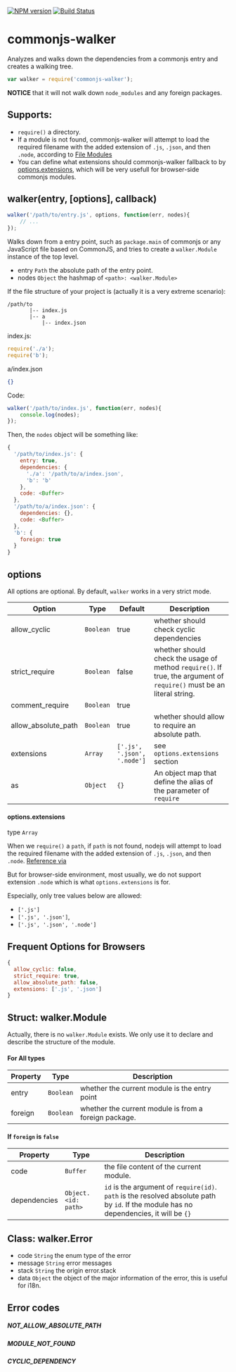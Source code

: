 [![NPM version](https://badge.fury.io/js/commonjs-walker.png)](http://badge.fury.io/js/commonjs-walker)
[![Build Status](https://travis-ci.org/kaelzhang/node-commonjs-walker.png?branch=master)](https://travis-ci.org/kaelzhang/node-commonjs-walker)

# commonjs-walker

Analyzes and walks down the dependencies from a commonjs entry and creates a walking tree.

```js
var walker = require('commonjs-walker');
```

**NOTICE** that it will not walk down `node_modules` and any foreign packages.

## Supports:

- `require()` a directory.
- If a module is not found, commonjs-walker will attempt to load the required filename with the added extension of `.js`, `.json`, and then `.node`, according to [File Modules](http://nodejs.org/api/modules.html#modules_file_modules)
- You can define what extensions should commonjs-walker fallback to by [options.extensions](#optionsextensions), which will be very usefull for browser-side commonjs modules.

## walker(entry, [options], callback)

```js
walker('/path/to/entry.js', options, function(err, nodes){
	// ...
});
```

Walks down from a entry point, such as `package.main` of commonjs or any JavaScript file based on CommonJS, and tries to create a `walker.Module` instance of the top level. 

- entry `Path` the absolute path of the entry point.
- nodes `Object` the hashmap of `<path>: <walker.Module>`


If the file structure of your project is (actually it is a very extreme scenario):

```
/path/to
       |-- index.js
       |-- a
           |-- index.json
```

index.js:

```js
require('./a');
require('b');
```

a/index.json

```json
{}
```

Code:

```js
walker('/path/to/index.js', function(err, nodes){
	console.log(nodes);
});
```

Then, the `nodes` object will be something like:

```js
{
  '/path/to/index.js': {
    entry: true,
    dependencies: {
      './a': '/path/to/a/index.json',
      'b': 'b'
    },
    code: <Buffer>
  },
  '/path/to/a/index.json': {
    dependencies: {},
    code: <Buffer>
  },
  'b': {
    foreign: true
  }
}
```

## options

All options are optional. By default, `walker` works in a very strict mode.

Option | Type | Default | Description
------ | ---- | ------- | ------------
allow_cyclic | `Boolean` | true | whether should check cyclic dependencies
strict_require | `Boolean` | false | whether should check the usage of method `require()`. If true, the argument of `require()` must be an literal string.
comment_require | `Boolean` | true | 
allow_absolute_path | `Boolean` | true | whether should allow to require an absolute path.
extensions | `Array` | `['.js', '.json', '.node']` | see `options.extensions` section
as | `Object` | `{}` | An object map that define the alias of the parameter of `require`

<!-- parseForeignModule | `Boolean` | true | will try to resolve foreign modules by `require.resolve()`. Set this option to false to handle foreign modules yourself. -->

#### options.extensions

type `Array`

When we `require()` a `path`, if `path` is not found, nodejs will attempt to load the required filename with the added extension of `.js`, `.json`, and then `.node`. [Reference via](http://nodejs.org/api/modules.html#modules_file_modules)

But for browser-side environment, most usually, we do not support extension `.node` which is what `options.extensions` is for.

Especially, only tree values below are allowed:

- `['.js']`
- `['.js', '.json']`,
- `['.js', '.json', '.node']`

## Frequent Options for Browsers

```js
{
  allow_cyclic: false,
  strict_require: true,
  allow_absolute_path: false,
  extensions: ['.js', '.json']
}
```

## Struct: walker.Module

Actually, there is no `walker.Module` exists. We only use it to declare and describe the structure of the module.

#### For All types

Property | Type | Description
-------- | ---- | -----------
entry | `Boolean` | whether the current module is the entry point
foreign | `Boolean` | whether the current module is from a foreign package.

<!-- dependents   | `Array.<String>` | the dependent modules. If there's no dependents, it will be `[]` -->

#### If `foreign` is `false`

Property | Type | Description
-------- | ---- | -----------
code | `Buffer` | the file content of the current module.
dependencies | `Object.<id: path>` | `id` is the argument of `require(id)`. `path` is the resolved absolute path by `id`. If the module has no dependencies, it will be `{}`

## Class: walker.Error

- code `String` the enum type of the error
- message `String` error messages
- stack `String` the origin error.stack
- data `Object` the object of the major information of the error, this is useful for i18n.

## Error codes

##### NOT_ALLOW_ABSOLUTE_PATH

##### MODULE_NOT_FOUND

##### CYCLIC_DEPENDENCY

